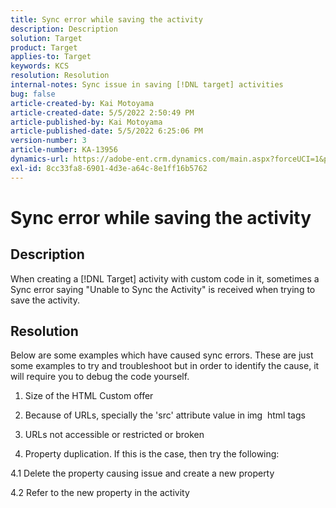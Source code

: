 ```yaml
---
title: Sync error while saving the activity
description: Description
solution: Target
product: Target
applies-to: Target
keywords: KCS
resolution: Resolution
internal-notes: Sync issue in saving [!DNL target] activities
bug: false
article-created-by: Kai Motoyama
article-created-date: 5/5/2022 2:50:49 PM
article-published-by: Kai Motoyama
article-published-date: 5/5/2022 6:25:06 PM
version-number: 3
article-number: KA-13956
dynamics-url: https://adobe-ent.crm.dynamics.com/main.aspx?forceUCI=1&pagetype=entityrecord&etn=knowledgearticle&id=0ff7d6bd-82cc-ec11-a7b5-6045bd00d995
exl-id: 8cc33fa8-6901-4d3e-a64c-8e1ff16b5762
---
```

# Sync error while saving the activity

## Description


When creating a [!DNL Target] activity with custom code in it, sometimes a Sync error saying "Unable to Sync the Activity" is received when trying to save the activity.


## Resolution


Below are some examples which have caused sync errors. These are just some examples to try and troubleshoot but in order to identify the cause, it will require you to debug the code yourself.

1. Size of the HTML Custom offer

2. Because of URLs, specially the 'src' attribute value in img  html tags

3. URLs not accessible or restricted or broken

4. Property duplication. If this is the case, then try the following:

4.1 Delete the property causing issue and create a new property

4.2 Refer to the new property in the activity
